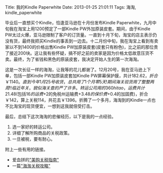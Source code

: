 Title: 我的Kindle Paperwhite
Date: 2013-01-25 21:01:11
Tags: 海淘, kindle_paperwhite

毕业后一直想买个Kindle，恰逢亚马逊在十月份发布Kindle Paperwhite，九月中旬我在淘宝上用1200预定了一部Kindle PW外加原装皮套。期间，由于Kindle PW太过火爆，亚马逊限制了客户的订货量。一直到十月下旬，淘宝的店主表示仍没有货，最终我把买Kindle的事丢到一边去。十二月份中旬，我在淘宝上看到有卖家以不到1400的价格出售Kindle PW加原装皮套(皮套只有粉色)，比之前的那位贵了接近200块。这让我有些怀疑，搞不好之前的卖家是因为价格太低故意压货不卖。最终，为了省钱和黑色的原装皮套，我决定开始人生的第一次海淘。

这是一次长征一样的海淘，让我等的花儿都谢了。12月20号，我在亚马逊上下单，包括一部Kindle PW加原装皮套加Kindle PW屏幕保护膜，共计$182.62，折合￥1140。直到今年1月25号收货，总共用了1个月零5天!期间海关验货用了整整两周!!临近年关，貌似海关查的严了许多。转运公司用的360hitao，运费共计$21.48(包括$16的运费+$2的免税州运输费+$3.48的保价费+$0.4的加固费)，折合￥142，算上关税114，共花去￥1396。折腾了一个多月，海淘到的Kindle一点也不比淘宝的现货便宜，一想到这我就倍受打击。

最后，总结下这次海淘的悲催经历，以下是我的一点经验。

1. 选一家好的转运公司。
2. 详细了解所购商品的关税政策。
3. 一旦被税，要有耐心。

附上一些有用的链接。

* 爱血拼的["美购关税指南"][1]
* 一篇["海淘关税攻略"][2]

[1]: http://ixuepin.us/article/u-s-tariffs-on-how-to-do-shopping.html "美购关税怎么办？"
[2]: http://www.zhizhizhi.com/p/24225/ "海购海淘攻略教程（五）海关？清关？交税？"
